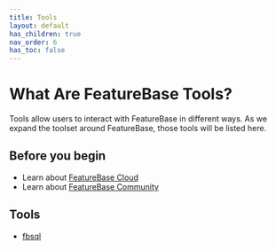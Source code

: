 ```yaml
---
title: Tools
layout: default
has_children: true
nav_order: 6
has_toc: false
---
```


# What Are FeatureBase Tools?

Tools allow users to interact with FeatureBase in different ways. As we expand the toolset around FeatureBase, those tools will be listed here.

## Before you begin

* Learn about [FeatureBase Cloud](/docs/cloud/cloud-home)
* Learn about [FeatureBase Community](/docs/community/com-home)

## Tools

* [fbsql](/docs/tools/fbsql/fbsql-home)